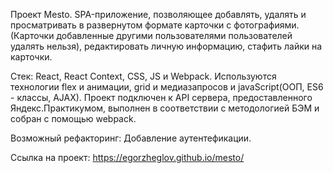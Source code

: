 
Проект Mesto.
SPA-приложение, позволяющее добавлять, удалять и просматривать в развернутом формате карточки с фотографиями.
(Карточки добавленные другими пользователями пользователей удалять нельзя), 
редактировать личную информацию, стафить лайки на карточки.


Стек: React, React Context, CSS, JS и Webpack.
Используются технологии flex и анимации, grid и медиазапросов и javaScript(ООП, ES6 - классы, AJAX). 
Проект подключен к API сервера, предоставленного Яндекс.Практикумом,
выполнен в соответствии с методологией БЭМ и собран с помощью webpack.


Возможный рефакторинг: Добавление аутентефикации.

Ссылка на проект:
https://egorzheglov.github.io/mesto/
